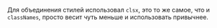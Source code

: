 Для объединения стилей использовал `clsx`, это то же самое, что и `classNames`, просто весит чуть меньше и использовать привычнее.

